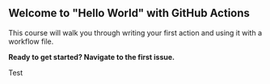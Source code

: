 ## Welcome to "Hello World" with GitHub Actions

This course will walk you through writing your first action and using it with a workflow file. 

**Ready to get started? Navigate to the first issue.**

Test
